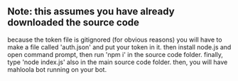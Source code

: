 ## Note: this assumes you have already downloaded the source code
because the token file is gitignored (for obvious reasons) you will have to make a file called 'auth.json' and put your token in it.
then install node.js and open command prompt, then run 'npm i' in the source code folder.
finally, type 'node index.js' also in the main source code folder.
then, you will have mahloola bot running on your bot.

